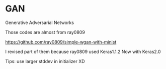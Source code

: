# GAN
Generative Adversarial Networks

Those codes are almost from ray0809

https://github.com/ray0809/simple-wgan-with-minist

I revised part of them because ray0809 used Keras1.1.2
Now with Keras2.0

Tips: 
use larger stddev in initializer XD
